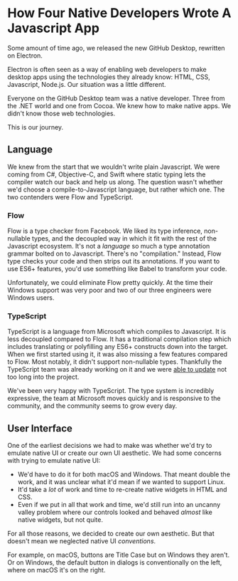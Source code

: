 # How Four Native Developers Wrote A Javascript App

Some amount of time ago, we released the new GitHub Desktop, rewritten on Electron.

Electron is often seen as a way of enabling web developers to make desktop apps using the technologies they already know: HTML, CSS, Javascript, Node.js. Our situation was a little different.

Everyone on the GitHub Desktop team was a native developer. Three from the .NET world and one from Cocoa. We knew how to make native apps. We didn't know those web technologies.

This is our journey.

## Language

We knew from the start that we wouldn't write plain Javascript. We were coming from C#, Objective-C, and Swift where static typing lets the compiler watch our back and help us along. The question wasn't whether we'd choose a compile-to-Javascript language, but rather which one. The two contenders were Flow and TypeScript.

### Flow

Flow is a type checker from Facebook. We liked its type inference, non-nullable types, and the decoupled way in which it fit with the rest of the Javascript ecosystem. It's not a _language_ so much a type annotation grammar bolted on to Javascript. There's no "compilation." Instead, Flow type checks your code and then strips out its annotations. If you want to use ES6+ features, you'd use something like Babel to transform your code.

Unfortunately, we could eliminate Flow pretty quickly. At the time their Windows support was very poor and two of our three engineers were Windows users.

### TypeScript

TypeScript is a language from Microsoft which compiles to Javascript. It is less decoupled compared to Flow. It has a traditional compilation step which includes translating or polyfilling any ES6+ constructs down into the target. When we first started using it, it was also missing a few features compared to Flow. Most notably, it didn't support non-nullable types. Thankfully the TypeScript team was already working on it and we were [able to update](https://github.com/desktop/desktop/pull/141) not too long into the project.

We've been very happy with TypeScript. The type system is incredibly expressive, the team at Microsoft moves quickly and is responsive to the community, and the community seems to grow every day.

## User Interface

One of the earliest decisions we had to make was whether we'd try to emulate native UI or create our own UI aesthetic. We had some concerns with trying to emulate native UI:

* We'd have to do it for both macOS and Windows. That meant double the work, and it was unclear what it'd mean if we wanted to support Linux.
* It'd take a _lot_ of work and time to re-create native widgets in HTML and CSS.
* Even if we put in all that work and time, we'd still run into an uncanny valley problem where our controls looked and behaved _almost_ like native widgets, but not quite.

For all those reasons, we decided to create our own aesthetic. But that doesn't mean we neglected native UI _conventions_.

For example, on macOS, buttons are Title Case but on Windows they aren't. Or on Windows, the default button in dialogs is conventionally on the left, where on macOS it's on the right.
